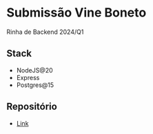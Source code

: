 # Submissão Vine Boneto

Rinha de Backend 2024/Q1

## Stack

- NodeJS@20
- Express
- Postgres@15

## Repositório

- [Link](https://github.com/vineboneto/rinha-backend-2024-q1)
